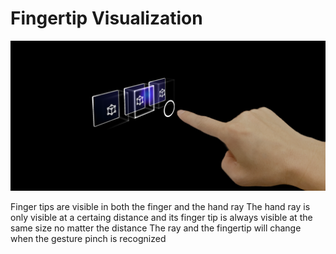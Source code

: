 # Fingertip Visualization

![Button](../Documentation/Images/Fingertip/MRTK_FingertipVisualization_Main.png)

Finger tips are visible in both the finger and the hand ray
The hand ray is only visible at a certaing distance and its finger tip is always visible at the same size no matter the distance
The ray and the fingertip will change when the gesture pinch is recognized
